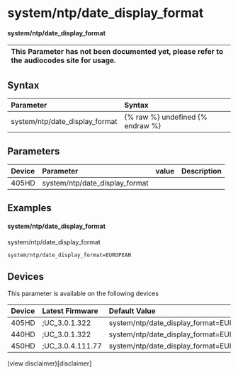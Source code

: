 ﻿---
description: system/ntp/date_display_format
search:
    keywords: ['system','ntp','date_display_format']
---

# system/ntp/date_display_format

#### system/ntp/date_display_format


| This Parameter has not been documented yet, please refer to the audiocodes site for usage.  |
| :--- |

## Syntax
| Parameter | Syntax |
| :--- | :--- |
|system/ntp/date_display_format | {% raw %} undefined {% endraw %} |

## Parameters
|Device|Parameter|value|Description|
|:---|:---|:---|:---|
| 405HD | system/ntp/date_display_format |  |  |

## Examples
#### system/ntp/date_display_format

system/ntp/date_display_format

```
system/ntp/date_display_format=EUROPEAN
```

## Devices
This parameter is available on the following devices

| Device | Latest Firmware | Default Value |
|:---|:---|:---|
| 405HD | ;UC_3.0.1.322 | system/ntp/date_display_format=EUROPEAN 
| 440HD | ;UC_3.0.1.322 | system/ntp/date_display_format=EUROPEAN 
| 450HD | ;UC_3.0.4.111.77 | system/ntp/date_display_format=EUROPEAN 

(view disclaimer)[disclaimer]
